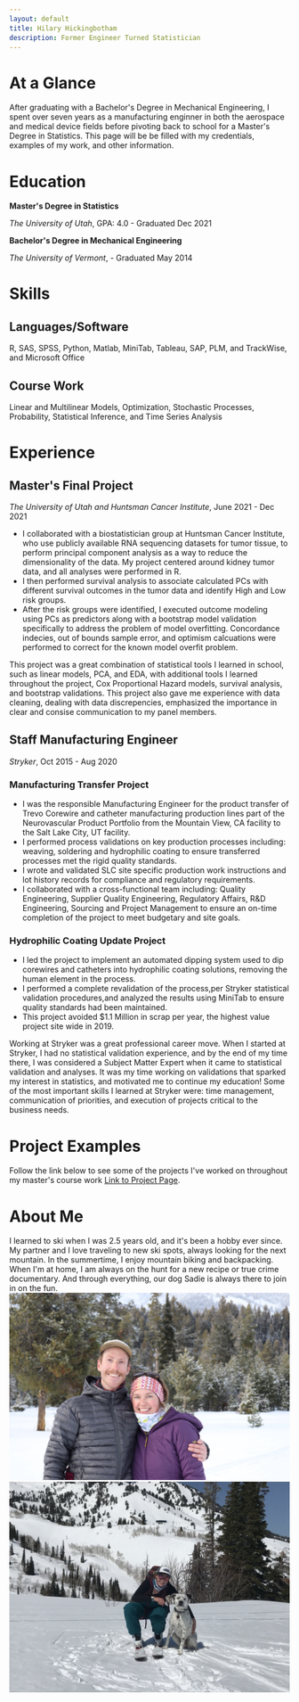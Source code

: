 ```yaml
---
layout: default
title: Hilary Hickingbotham
description: Former Engineer Turned Statistician
---
```


# At a Glance

After graduating with a Bachelor's Degree in Mechanical Engineering, I spent over seven years as a manufacturing enginner in both the aerospace and medical device fields before pivoting back to school for a Master's Degree in Statistics. This page will be be filled with my credentials, examples of my work, and other information. 

# Education
**Master's Degree in Statistics** 

_The University of Utah_, GPA: 4.0 - Graduated Dec 2021

**Bachelor's Degree in Mechanical Engineering** 

_The University of Vermont_, - Graduated May 2014 

# Skills 
## Languages/Software 
R, SAS, SPSS, Python, Matlab, MiniTab, Tableau, SAP, PLM, and TrackWise, and Microsoft Office 
## Course Work 
Linear and Multilinear Models, Optimization, Stochastic Processes, Probability, Statistical Inference, and Time Series Analysis

# Experience 
## Master's Final Project

_The University of Utah and Huntsman Cancer Institute_, June 2021 - Dec 2021  
* I collaborated with a biostatistician group at Huntsman Cancer Institute, who use publicly available RNA sequencing datasets for tumor tissue, to perform principal component analysis as a way to reduce the dimensionality of the data. My project centered around kidney tumor data, and all analyses were performed in R.   
* I then performed survival analysis to associate calculated PCs with different survival outcomes in the tumor data and identify High and Low risk groups. 
* After the risk groups were identified, I executed outcome modeling using PCs as predictors along with a bootstrap model validation specifically to address the problem of model overfitting. Concordance indecies, out of bounds sample error, and optimism calcuations were performed to correct for the known model overfit problem. 

This project was a great combination of statistical tools I learned in school, such as linear models, PCA, and EDA, with additional tools I learned throughout the project, Cox Proportional Hazard models, survival analysis, and bootstrap validations. This project also gave me experience with data cleaning, dealing with data discrepencies, emphasized the importance in clear and consise communication to my panel members. 

## Staff Manufacturing Engineer

 _Stryker_, Oct 2015 - Aug 2020 
### Manufacturing Transfer Project
* I was the responsible Manufacturing Engineer for the product transfer of Trevo Corewire and catheter manufacturing production lines part of the Neurovascular Product Portfolio from the Mountain View, CA facility to the Salt Lake City, UT facility.
* I performed process validations on key production processes including: weaving, soldering and hydrophilic coating to ensure transferred processes met the rigid quality standards.
* I wrote and validated SLC site specific production work instructions and lot history records for compliance and regulatory requirements.
* I collaborated with a cross-functional team including: Quality Engineering, Supplier Quality Engineering, Regulatory Affairs, R&D Engineering, Sourcing and Project Management to ensure an on-time completion of the project to meet budgetary and site goals.

### Hydrophilic Coating Update Project
* I led the project to implement an automated dipping system used to dip corewires and catheters into hydrophilic coating solutions, removing the human element in the process.
* I performed a complete revalidation of the process,per Stryker statistical validation procedures,and analyzed the results using MiniTab to ensure quality standards had been maintained.
* This project avoided $1.1 Million in scrap per year, the highest value project site wide in 2019.

Working at Stryker was a great professional career move. When I started at Stryker, I had no statistical validation experience, and by the end of my time there, I was considered a Subject Matter Expert when it came to statistical validation and analyses. It was my time working on validations that sparked my interest in statistics, and motivated me to continue my education! 
Some of the most important skills I learned at Stryker were: time management, communication of priorities, and execution of projects critical to the business needs. 

# Project Examples 
Follow the link below to see some of the projects I've worked on throughout my master's course work 
[Link to Project Page](./another-page.html). 

# About Me 
I learned to ski when I was 2.5 years old, and it's been a hobby ever since. My partner and I love traveling to new ski spots, always looking for the next mountain. In the summertime, I enjoy mountain biking and backpacking. When I'm at home, I am always on the hunt for a new recipe or true crime documentary. And through everything, our dog Sadie is always there to join in on the fun.
![Jackson Photo](7CF3CF54-3BC8-4731-AD06-30D808BD9191_1_105_c.jpeg)
![Sadie Dog](F0B4F74D-87E7-4126-BC61-37D81FED58F4_1_105_c.jpeg)
